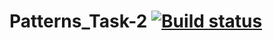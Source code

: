 # Patterns_Task-2 [![Build status](https://ci.appveyor.com/api/projects/status/tejg6arsn84x5nxw/branch/master?svg=true)](https://ci.appveyor.com/project/Alexander211996/patterns-task-2/branch/master)
